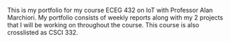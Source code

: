 This is my portfolio for my course ECEG 432 on IoT with Professor Alan Marchiori. My portfolio consists of weekly reports along with my 2 projects that I will be working on throughout the course. This course is also crosslisted as CSCI 332.
